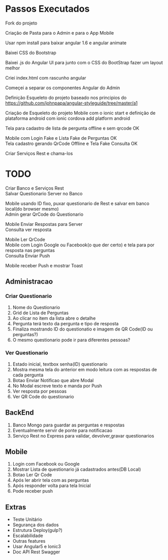 # Passos Executados

Fork do projeto

Criação de Pasta para o Admin e para o App Mobile

Usar npm install para baixar angular 1.6 e angular animate

Baixei CSS do Bootstrap 

Baixei .js do Angular UI para junto com o CSS do BootStrap fazer um layout melhor

Criei index.html com rascunho angular 

Começei a separar os componentes Angular do Admin

Definição Esqueleto do projeto baseado nos principios do https://github.com/johnpapa/angular-styleguide/tree/master/a1

Criação de Esqueleto do projeto Mobile com o ionic start e definição de plataforma android com ionic cordova add platform android

Tela para cadastro de lista de pergunta offline e sem qrcode OK  

Mobile com Login Fake e Lista Fake de Perguntas OK  
Tela cadastro gerando QrCode Offline e Tela Fake Consulta OK

Criar Serviços Rest e chama-los

# TODO

Criar Banco e Serviços Rest  
Salvar Questionario Server no Banco

Mobile usando ID fixo, puxar questionario de Rest e salvar em banco local(do browser mesmo)  
Admin gerar QrCode do Questionario

Mobile Enviar Respostas para Server  
Consulta ver resposta

Mobile Ler QrCode  
Mobile com Login Google ou Facebook(o que der certo) e tela para por resposta nas perguntas  
Consulta Enviar Push

Mobile receber Push e mostrar Toast

## Administracao
### Criar Questionario
1. Nome do Questionario
2. Grid de Lista de Perguntas
3. Ao clicar no item da lista abre o detalhe
4. Pergunta terá texto da pergunta e tipo de resposta
5. Finaliza mostrando ID do questionatio e imagem de QR Code(ID ou perguntas?)
6. O mesmo questionario pode ir para diferentes pessoas?
### Ver Questionario
1. Estado inicial, textbox senha(ID) questionario
2. Mostra mesma tela do anterior em modo leitura com as respostas de cada pergunta
3. Botao Enviar Notificao que abre Modal
4. No Modal escreve texto e manda por Push
5. Ver resposta por pessoas
6. Ver QR Code do questionario

## BackEnd
1. Banco Mongo para guardar as perguntas e respostas
2. Eventualmente servir de ponte para notificacao
3. Serviço Rest no Express para validar, devolver,gravar questionarios

## Mobile
1. Login com Facebook ou Google
2. Mostrar Lista de questionario já cadastrados antes(DB Local)
3. Botao Ler Qr Code
4. Após ler abrir tela com as perguntas
5. Após responder volta para tela Inicial
6. Pode receber push


## Extras
* Teste Unitário
* Segurança dos dados
* Estrutura Deploy(gulp?)
* Escalabilidade
* Outras features
* Usar Angular5 e Ionic3
* Doc API Rest Swagger